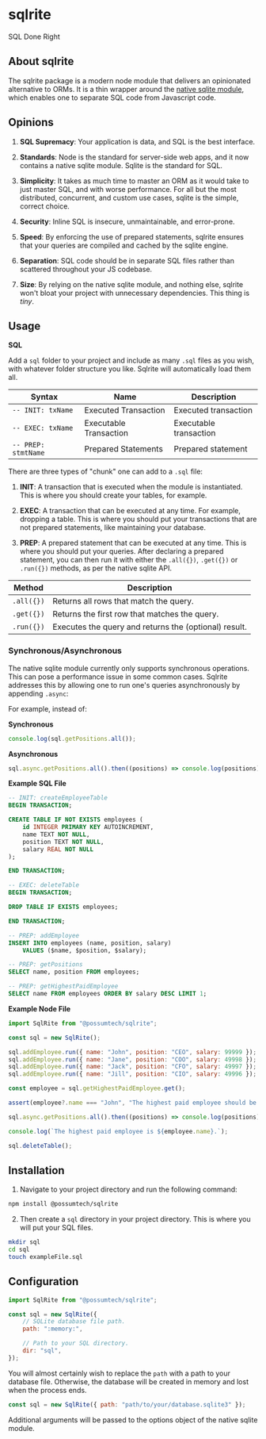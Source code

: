 # sqlrite

SQL Done Right

## About sqlrite

The sqlrite package is a modern node module that delivers an opinionated
alternative to ORMs. It is a thin wrapper around the
[native sqlite module](https://nodejs.org/api/sqlite.html), which
enables one to separate SQL code from Javascript code.

## Opinions

1. **SQL Supremacy**: Your application is data, and SQL is the best interface.

2. **Standards**: Node is the standard for server-side web apps, and it now
contains a native sqlite module. Sqlite is the standard for SQL.

3. **Simplicity**: It takes as much time to master an ORM as it would take to
just master SQL, and with worse performance. For all but the most distributed,
concurrent, and custom use cases, sqlite is the simple, correct choice.

4. **Security**: Inline SQL is insecure, unmaintainable, and error-prone.

5. **Speed**: By enforcing the use of prepared statements, sqlrite ensures that
your queries are compiled and cached by the sqlite engine.

6. **Separation**: SQL code should be in separate SQL files rather than
scattered throughout your JS codebase.

7. **Size**: By relying on the native sqlite module, and nothing else, sqlrite
won't bloat your project with unnecessary dependencies. This thing is *tiny*.

## Usage

**SQL**

Add a `sql` folder to your project and include as many `.sql` files as you
wish, with whatever folder structure you like. Sqlrite will automatically load
them all.

| Syntax              | Name                   | Description            |
|---------------------|------------------------|------------------------|
| `-- INIT: txName`   | Executed Transaction   | Executed transaction   |
| `-- EXEC: txName`   | Executable Transaction | Executable transaction |
| `-- PREP: stmtName` | Prepared Statements    | Prepared statement     |

There are three types of "chunk" one can add to a `.sql` file:

1. **INIT**: A transaction that is executed when the module is instantiated.
This is where you should create your tables, for example.

2. **EXEC**: A transaction that can be executed at any time. For example,
	 dropping a table. This is where you should put your transactions that are
	 not prepared statements, like maintaining your database.

3. **PREP**: A prepared statement that can be executed at any time. This is
where you should put your queries. After declaring a prepared statement, you can
then run it with either the `.all({})`, `.get({})` or `.run({})` methods, as per
the native sqlite API.

| Method     | Description                                           |
|------------|-------------------------------------------------------|
| `.all({})` | Returns all rows that match the query.                |
| `.get({})` | Returns the first row that matches the query.         |
| `.run({})` | Executes the query and returns the (optional) result. |

### Synchronous/Asynchronous

The native sqlite module currently only supports synchronous operations. This
can pose a performance issue in some common cases. Sqlrite addresses this by
allowing one to run one's queries asynchronously by appending `.async`:

For example, instead of:

**Synchronous**

```js
console.log(sql.getPositions.all());
```

**Asynchronous**

```js
sql.async.getPositions.all().then((positions) => console.log(positions));
```


**Example SQL File**

```sql
-- INIT: createEmployeeTable
BEGIN TRANSACTION;

CREATE TABLE IF NOT EXISTS employees (
	id INTEGER PRIMARY KEY AUTOINCREMENT,
	name TEXT NOT NULL,
	position TEXT NOT NULL,
	salary REAL NOT NULL
);

END TRANSACTION;

-- EXEC: deleteTable
BEGIN TRANSACTION;

DROP TABLE IF EXISTS employees;

END TRANSACTION;

-- PREP: addEmployee
INSERT INTO employees (name, position, salary)
	VALUES ($name, $position, $salary);

-- PREP: getPositions
SELECT name, position FROM employees;

-- PREP: getHighestPaidEmployee
SELECT name FROM employees ORDER BY salary DESC LIMIT 1;
```

**Example Node File**

```js
import SqlRite from "@possumtech/sqlrite";

const sql = new SqlRite();

sql.addEmployee.run({ name: "John", position: "CEO", salary: 99999 });
sql.addEmployee.run({ name: "Jane", position: "COO", salary: 49998 });
sql.addEmployee.run({ name: "Jack", position: "CFO", salary: 49997 });
sql.addEmployee.run({ name: "Jill", position: "CIO", salary: 49996 });

const employee = sql.getHighestPaidEmployee.get();

assert(employee?.name === "John", "The highest paid employee should be John");

sql.async.getPositions.all().then((positions) => console.log(positions));

console.log(`The highest paid employee is ${employee.name}.`);

sql.deleteTable();
```

## Installation

1. Navigate to your project directory and run the following command:

```bash
npm install @possumtech/sqlrite
```

2. Then create a `sql` directory in your project directory. This is where you
will put your SQL files.

```bash
mkdir sql
cd sql
touch exampleFile.sql
```

## Configuration

```js
import SqlRite from "@possumtech/sqlrite";

const sql = new SqlRite({
	// SQLite database file path.
	path: ":memory:",

	// Path to your SQL directory.
	dir: "sql",
});
```

You will almost certainly wish to replace the `path` with a path to your
database file. Otherwise, the database will be created in memory and lost when
the process ends.

```js
const sql = new SqlRite({ path: "path/to/your/database.sqlite3" });
```

Additional arguments will be passed to the options object of the native sqlite
module.
